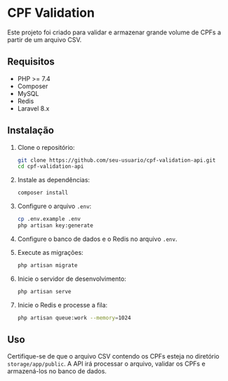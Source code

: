 # CPF Validation

Este projeto foi criado para validar e armazenar grande volume de CPFs a partir de um arquivo CSV.

## Requisitos

- PHP >= 7.4
- Composer
- MySQL
- Redis
- Laravel 8.x

## Instalação

1. Clone o repositório:

    ```sh
    git clone https://github.com/seu-usuario/cpf-validation-api.git
    cd cpf-validation-api
    ```

2. Instale as dependências:

    ```sh
    composer install
    ```

3. Configure o arquivo `.env`:

    ```sh
    cp .env.example .env
    php artisan key:generate
    ```

4. Configure o banco de dados e o Redis no arquivo `.env`.

5. Execute as migrações:

    ```sh
    php artisan migrate
    ```

6. Inicie o servidor de desenvolvimento:

    ```sh
    php artisan serve
    ```

7. Inicie o Redis e processe a fila:

    ```sh
    php artisan queue:work --memory=1024
    ```

## Uso

Certifique-se de que o arquivo CSV contendo os CPFs esteja no diretório `storage/app/public`. A API irá processar o arquivo, validar os CPFs e armazená-los no banco de dados.
